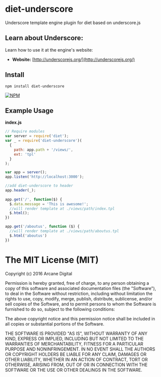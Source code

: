 # diet-underscore
Underscore template engine plugin for diet based on underscore.js

## **Learn about Underscore**:
Learn how to use it at the engine's website:
- **Website:** [http://underscorejs.org/](http://underscorejs.org/)

## **Install**

```
npm install diet-underscore
```

[![NPM](https://nodei.co/npm/diet-underscore.png?downloads=true&downloadRank=true&stars=true)](https://nodei.co/npm/diet-underscore/)

## **Example Usage**
**index.js**

```js
// Require modules
var server = require('diet');
var _ = require('diet-underscore')(
  {
    path: app.path + '/views/',
    ext: 'tpl'
  }
);

var app = server();
app.listen('http://localhost:3000');

//add diet-underscore to header
app.header(_);
 
app.get('/', function($) {
  $.data.message = 'This is awesome!';
  //will render template at ./views/path/index.tpl
  $.html();
})

app.get('/aboutus', function ($) {
  //will render template at ./views/path/aboutus.tpl
  $.html('aboutus')
})
```


The MIT License (MIT)
=====================

Copyright (c) 2016 Arcane Digital

Permission is hereby granted, free of charge, to any person obtaining a copy
of this software and associated documentation files (the "Software"), to deal
in the Software without restriction, including without limitation the rights
to use, copy, modify, merge, publish, distribute, sublicense, and/or sell
copies of the Software, and to permit persons to whom the Software is
furnished to do so, subject to the following conditions:

The above copyright notice and this permission notice shall be included in all
copies or substantial portions of the Software.

THE SOFTWARE IS PROVIDED "AS IS", WITHOUT WARRANTY OF ANY KIND, EXPRESS OR
IMPLIED, INCLUDING BUT NOT LIMITED TO THE WARRANTIES OF MERCHANTABILITY,
FITNESS FOR A PARTICULAR PURPOSE AND NONINFRINGEMENT. IN NO EVENT SHALL THE
AUTHORS OR COPYRIGHT HOLDERS BE LIABLE FOR ANY CLAIM, DAMAGES OR OTHER
LIABILITY, WHETHER IN AN ACTION OF CONTRACT, TORT OR OTHERWISE, ARISING FROM,
OUT OF OR IN CONNECTION WITH THE SOFTWARE OR THE USE OR OTHER DEALINGS IN THE
SOFTWARE.


[1]: http://underscorejs.org/
[2]: http://dietjs.com/